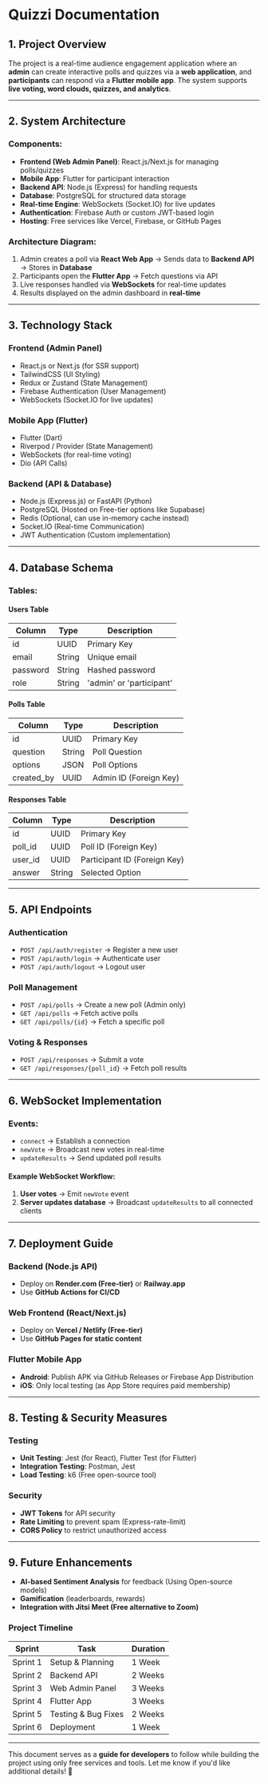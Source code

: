 # **Quizzi Documentation**

## **1. Project Overview**
The project is a real-time audience engagement application where an **admin** can create interactive polls and quizzes via a **web application**, and **participants** can respond via a **Flutter mobile app**. The system supports **live voting, word clouds, quizzes, and analytics**.

---
## **2. System Architecture**
### **Components:**
- **Frontend (Web Admin Panel)**: React.js/Next.js for managing polls/quizzes
- **Mobile App**: Flutter for participant interaction
- **Backend API**: Node.js (Express) for handling requests
- **Database**: PostgreSQL for structured data storage
- **Real-time Engine**: WebSockets (Socket.IO) for live updates
- **Authentication**: Firebase Auth or custom JWT-based login
- **Hosting**: Free services like Vercel, Firebase, or GitHub Pages

### **Architecture Diagram:**
1. Admin creates a poll via **React Web App** → Sends data to **Backend API** → Stores in **Database**
2. Participants open the **Flutter App** → Fetch questions via API
3. Live responses handled via **WebSockets** for real-time updates
4. Results displayed on the admin dashboard in **real-time**

---
## **3. Technology Stack**
### **Frontend (Admin Panel)**
- React.js or Next.js (for SSR support)
- TailwindCSS (UI Styling)
- Redux or Zustand (State Management)
- Firebase Authentication (User Management)
- WebSockets (Socket.IO for live updates)

### **Mobile App (Flutter)**
- Flutter (Dart)
- Riverpod / Provider (State Management)
- WebSockets (for real-time voting)
- Dio (API Calls)

### **Backend (API & Database)**
- Node.js (Express.js) or FastAPI (Python)
- PostgreSQL (Hosted on Free-tier options like Supabase)
- Redis (Optional, can use in-memory cache instead)
- Socket.IO (Real-time Communication)
- JWT Authentication (Custom implementation)

---
## **4. Database Schema**
### **Tables:**
#### **Users Table**
| Column     | Type        | Description             |
|------------|------------|-------------------------|
| id         | UUID       | Primary Key             |
| email      | String     | Unique email            |
| password   | String     | Hashed password         |
| role       | String     | 'admin' or 'participant'|

#### **Polls Table**
| Column     | Type        | Description             |
|------------|------------|-------------------------|
| id         | UUID       | Primary Key             |
| question   | String     | Poll Question           |
| options    | JSON       | Poll Options            |
| created_by | UUID       | Admin ID (Foreign Key)  |

#### **Responses Table**
| Column     | Type        | Description             |
|------------|------------|-------------------------|
| id         | UUID       | Primary Key             |
| poll_id    | UUID       | Poll ID (Foreign Key)   |
| user_id    | UUID       | Participant ID (Foreign Key) |
| answer     | String     | Selected Option         |

---
## **5. API Endpoints**
### **Authentication**
- `POST /api/auth/register` → Register a new user
- `POST /api/auth/login` → Authenticate user
- `POST /api/auth/logout` → Logout user

### **Poll Management**
- `POST /api/polls` → Create a new poll (Admin only)
- `GET /api/polls` → Fetch active polls
- `GET /api/polls/{id}` → Fetch a specific poll

### **Voting & Responses**
- `POST /api/responses` → Submit a vote
- `GET /api/responses/{poll_id}` → Fetch poll results

---
## **6. WebSocket Implementation**
### **Events:**
- `connect` → Establish a connection
- `newVote` → Broadcast new votes in real-time
- `updateResults` → Send updated poll results

#### **Example WebSocket Workflow:**
1. **User votes** → Emit `newVote` event
2. **Server updates database** → Broadcast `updateResults` to all connected clients

---
## **7. Deployment Guide**
### **Backend (Node.js API)**
- Deploy on **Render.com (Free-tier)** or **Railway.app**
- Use **GitHub Actions for CI/CD**

### **Web Frontend (React/Next.js)**
- Deploy on **Vercel / Netlify (Free-tier)**
- Use **GitHub Pages for static content**

### **Flutter Mobile App**
- **Android**: Publish APK via GitHub Releases or Firebase App Distribution
- **iOS**: Only local testing (as App Store requires paid membership)

---
## **8. Testing & Security Measures**
### **Testing**
- **Unit Testing**: Jest (for React), Flutter Test (for Flutter)
- **Integration Testing**: Postman, Jest
- **Load Testing**: k6 (Free open-source tool)

### **Security**
- **JWT Tokens** for API security
- **Rate Limiting** to prevent spam (Express-rate-limit)
- **CORS Policy** to restrict unauthorized access

---
## **9. Future Enhancements**
- **AI-based Sentiment Analysis** for feedback (Using Open-source models)
- **Gamification** (leaderboards, rewards)
- **Integration with Jitsi Meet (Free alternative to Zoom)**

### **Project Timeline**
| Sprint | Task | Duration |
|--------|------|----------|
| Sprint 1 | Setup & Planning | 1 Week |
| Sprint 2 | Backend API | 2 Weeks |
| Sprint 3 | Web Admin Panel | 3 Weeks |
| Sprint 4 | Flutter App | 3 Weeks |
| Sprint 5 | Testing & Bug Fixes | 2 Weeks |
| Sprint 6 | Deployment | 1 Week |

---
This document serves as a **guide for developers** to follow while building the project using only free services and tools. Let me know if you'd like additional details! 🚀

